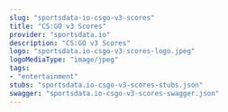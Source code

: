 ```yaml
---
slug: "sportsdata-io-csgo-v3-scores"
title: "CS:GO v3 Scores"
provider: "sportsdata.io"
description: "CS:GO v3 Scores"
logo: "sportsdata.io-csgo-v3-scores-logo.jpeg"
logoMediaType: "image/jpeg"
tags:
- "entertainment"
stubs: "sportsdata.io-csgo-v3-scores-stubs.json"
swagger: "sportsdata.io-csgo-v3-scores-swagger.json"
---
```

